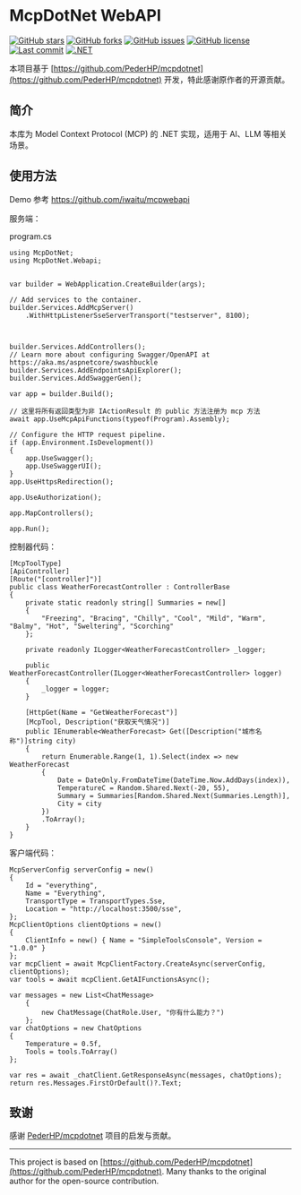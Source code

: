 # McpDotNet WebAPI


[![GitHub stars](https://img.shields.io/github/stars/iwaitu/mcpdotnet-webapi?style=social)](https://github.com/iwaitu/mcpdotnet-webapi/stargazers)
[![GitHub forks](https://img.shields.io/github/forks/iwaitu/mcpdotnet-webapi?style=social)](https://github.com/iwaitu/mcpdotnet-webapi/network)
[![GitHub issues](https://img.shields.io/github/issues/iwaitu/mcpdotnet-webapi)](https://github.com/iwaitu/mcpdotnet-webapi/issues)
[![GitHub license](https://img.shields.io/github/license/iwaitu/mcpdotnet-webapi)](https://github.com/iwaitu/mcpdotnet-webapi/blob/main/LICENSE)
[![Last commit](https://img.shields.io/github/last-commit/iwaitu/mcpdotnet-webapi)](https://github.com/iwaitu/mcpdotnet-webapi/commits/main)
[![.NET](https://img.shields.io/badge/.NET-7.0-blueviolet)](https://dotnet.microsoft.com/)

本项目基于 [https://github.com/PederHP/mcpdotnet](https://github.com/PederHP/mcpdotnet) 开发，特此感谢原作者的开源贡献。

## 简介

本库为 Model Context Protocol (MCP) 的 .NET 实现，适用于 AI、LLM 等相关场景。

## 使用方法

Demo 参考 https://github.com/iwaitu/mcpwebapi 

服务端：

program.cs
```
using McpDotNet;
using McpDotNet.Webapi;


var builder = WebApplication.CreateBuilder(args);

// Add services to the container.
builder.Services.AddMcpServer()
    .WithHttpListenerSseServerTransport("testserver", 8100);



builder.Services.AddControllers();
// Learn more about configuring Swagger/OpenAPI at https://aka.ms/aspnetcore/swashbuckle
builder.Services.AddEndpointsApiExplorer();
builder.Services.AddSwaggerGen();

var app = builder.Build();

// 这里将所有返回类型为非 IActionResult 的 public 方法注册为 mcp 方法
await app.UseMcpApiFunctions(typeof(Program).Assembly);

// Configure the HTTP request pipeline.
if (app.Environment.IsDevelopment())
{
    app.UseSwagger();
    app.UseSwaggerUI();
}
app.UseHttpsRedirection();

app.UseAuthorization();

app.MapControllers();

app.Run();

```

控制器代码：

```
[McpToolType]
[ApiController]
[Route("[controller]")]
public class WeatherForecastController : ControllerBase
{
    private static readonly string[] Summaries = new[]
    {
        "Freezing", "Bracing", "Chilly", "Cool", "Mild", "Warm", "Balmy", "Hot", "Sweltering", "Scorching"
    };

    private readonly ILogger<WeatherForecastController> _logger;

    public WeatherForecastController(ILogger<WeatherForecastController> logger)
    {
        _logger = logger;
    }

    [HttpGet(Name = "GetWeatherForecast")]
    [McpTool, Description("获取天气情况")]
    public IEnumerable<WeatherForecast> Get([Description("城市名称")]string city)
    {
        return Enumerable.Range(1, 1).Select(index => new WeatherForecast
        {
            Date = DateOnly.FromDateTime(DateTime.Now.AddDays(index)),
            TemperatureC = Random.Shared.Next(-20, 55),
            Summary = Summaries[Random.Shared.Next(Summaries.Length)],
            City = city
        })
        .ToArray();
    }
}
```

客户端代码：

```
McpServerConfig serverConfig = new()
{
    Id = "everything",
    Name = "Everything",
    TransportType = TransportTypes.Sse,
    Location = "http://localhost:3500/sse",
};
McpClientOptions clientOptions = new()
{
    ClientInfo = new() { Name = "SimpleToolsConsole", Version = "1.0.0" }
};
var mcpClient = await McpClientFactory.CreateAsync(serverConfig, clientOptions);
var tools = await mcpClient.GetAIFunctionsAsync();

var messages = new List<ChatMessage>
    {
        new ChatMessage(ChatRole.User, "你有什么能力？")
    };
var chatOptions = new ChatOptions
{
    Temperature = 0.5f,
    Tools = tools.ToArray()
};
           
var res = await _chatClient.GetResponseAsync(messages, chatOptions);
return res.Messages.FirstOrDefault()?.Text;
```

## 致谢

感谢 [PederHP/mcpdotnet](https://github.com/PederHP/mcpdotnet) 项目的启发与贡献。

---

This project is based on [https://github.com/PederHP/mcpdotnet](https://github.com/PederHP/mcpdotnet). Many thanks to the original author for the open-source contribution.
